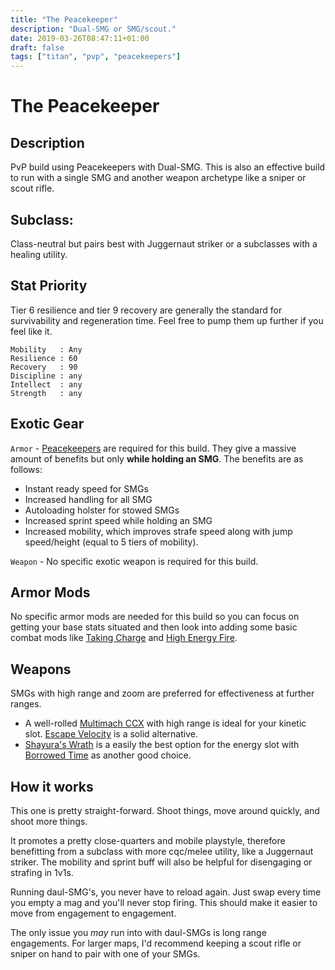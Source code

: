 ```yaml
---
title: "The Peacekeeper"
description: "Dual-SMG or SMG/scout."
date: 2019-03-26T08:47:11+01:00
draft: false
tags: ["titan", "pvp", "peacekeepers"]
---
```


# The Peacekeeper

## Description
PvP build using Peacekeepers with Dual-SMG. This is also an effective build to run with a single SMG and another weapon archetype like a sniper or scout rifle.  

## Subclass:
Class-neutral but pairs best with Juggernaut striker or a subclasses with a healing utility.

## Stat Priority
Tier 6 resilience and tier 9 recovery are generally the standard for survivability and regeneration time. Feel free to pump them up further if you feel like it.
``` 
Mobility   : Any
Resilience : 60
Recovery   : 90
Discipline : any
Intellect  : any
Strength   : any
```

## Exotic Gear
`Armor` - [Peacekeepers](https://www.light.gg/db/items/3539357319/peacekeepers/) are required for this build. They give a massive amount of benefits but only **while holding an SMG**. The benefits are as follows:
  * Instant ready speed for SMGs
  * Increased handling for all SMG
  * Autoloading holster for stowed SMGs
  * Increased sprint speed while holding an SMG
  * Increased mobility, which improves strafe speed along with jump speed/height (equal to 5 tiers of mobility).

`Weapon` - No specific exotic weapon is required for this build.

## Armor Mods
No specific armor mods are needed for this build so you can focus on getting your base stats situated and then look into adding some basic combat mods like [Taking Charge](https://www.light.gg/db/items/3632726238/taking-charge/) and [High Energy Fire](https://www.light.gg/db/items/3632726237/high-energy-fire/).

## Weapons
SMGs with high range and zoom are preferred for effectiveness at further ranges. 
* A well-rolled [Multimach CCX](https://d2gunsmith.com/w/3717177717?s=663495154,3142289711,2450788523,591790007,2697220197,0) with high range is ideal for your kinetic slot. [Escape Velocity](https://d2gunsmith.com/w/1786797708?s=663495154,3142289711,1866048759,706527188,2697220197,0) is a solid alternative.
* [Shayura's Wrath](https://d2gunsmith.com/w/4023807721?s=3250034553,3142289711,588594999,438098033,2697220197,3789184904) is a easily the best option for the energy slot with [Borrowed Time](https://d2gunsmith.com/w/875848769?s=3250034553,1885400500,2846385770,1890422124,2697220197,0) as another good choice. 

## How it works
This one is pretty straight-forward. Shoot things, move around quickly, and shoot more things. 

It promotes a pretty close-quarters and mobile playstyle, therefore benefitting from a subclass with more cqc/melee utility, like a Juggernaut striker. The mobility and sprint buff will also be helpful for disengaging or strafing in 1v1s.

Running daul-SMG's, you never have to reload again. Just swap every time you empty a mag and you'll never stop firing. This should make it easier to move from engagement to engagement.

The only issue you *may* run into with daul-SMGs is long range engagements. For larger maps, I'd recommend keeping a scout rifle or sniper on hand to pair with one of your SMGs.
